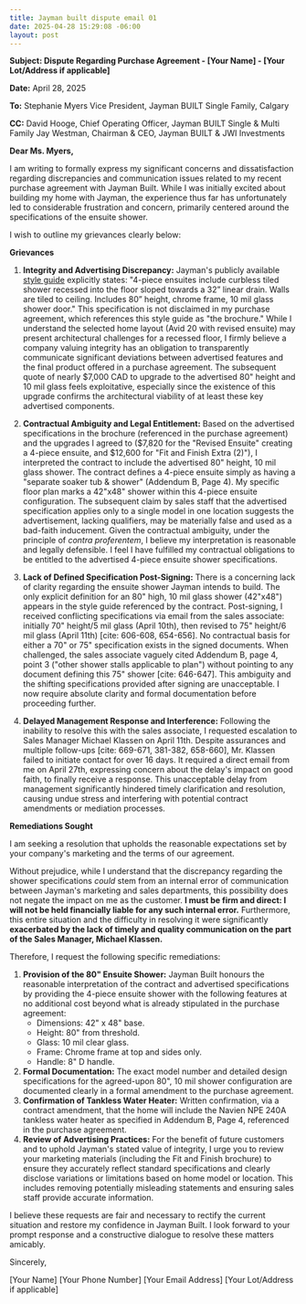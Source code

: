 ```yaml
---
title: Jayman built dispute email 01
date: 2025-04-28 15:29:08 -06:00
layout: post
---
```


**Subject: Dispute Regarding Purchase Agreement - [Your Name] - [Your Lot/Address if applicable]**

**Date:** April 28, 2025

**To:**
Stephanie Myers
Vice President, Jayman BUILT Single Family, Calgary

**CC:**
David Hooge, Chief Operating Officer, Jayman BUILT Single & Multi Family
Jay Westman, Chairman & CEO, Jayman BUILT & JWI Investments

**Dear Ms. Myers,**

I am writing to formally express my significant concerns and dissatisfaction regarding discrepancies and communication issues related to my recent purchase agreement with Jayman Built. While I was initially excited about building my home with Jayman, the experience thus far has unfortunately led to considerable frustration and concern, primarily centered around the specifications of the ensuite shower.

I wish to outline my grievances clearly below:

**Grievances**

1.  **Integrity and Advertising Discrepancy:** Jayman's publicly available [style guide](https://www.jayman.com/assets/Uploads/JAY-2609-Fit-and-Finish-Brochure-CAL_WEB_2025.pdf) explicitly states: "4-piece ensuites include curbless tiled shower recessed into the floor sloped towards a 32” linear drain. Walls are tiled to ceiling. Includes 80” height, chrome frame, 10 mil glass shower door." This specification is not disclaimed in my purchase agreement, which references this style guide as "the brochure." While I understand the selected home layout (Avid 20 with revised ensuite) may present architectural challenges for a recessed floor, I firmly believe a company valuing integrity has an obligation to transparently communicate significant deviations between advertised features and the final product offered in a purchase agreement. The subsequent quote of nearly $7,000 CAD to upgrade to the advertised 80" height and 10 mil glass feels exploitative, especially since the existence of this upgrade confirms the architectural viability of at least these key advertised components.

2.  **Contractual Ambiguity and Legal Entitlement:** Based on the advertised specifications in the brochure (referenced in the purchase agreement) and the upgrades I agreed to ($7,820 for the "Revised Ensuite" creating a 4-piece ensuite, and $12,600 for "Fit and Finish Extra (2)"), I interpreted the contract to include the advertised 80" height, 10 mil glass shower. The contract defines a 4-piece ensuite simply as having a "separate soaker tub & shower" (Addendum B, Page 4). My specific floor plan marks a 42"x48" shower within this 4-piece ensuite configuration. The subsequent claim by sales staff that the advertised specification applies only to a single model in one location suggests the advertisement, lacking qualifiers, may be materially false and used as a bad-faith inducement. Given the contractual ambiguity, under the principle of *contra proferentem*, I believe my interpretation is reasonable and legally defensible. I feel I have fulfilled my contractual obligations to be entitled to the advertised 4-piece ensuite shower specifications.

3.  **Lack of Defined Specification Post-Signing:** There is a concerning lack of clarity regarding the ensuite shower Jayman intends to build. The only explicit definition for an 80" high, 10 mil glass shower (42"x48") appears in the style guide referenced by the contract. Post-signing, I received conflicting specifications via email from the sales associate: initially 70" height/5 mil glass (April 10th), then revised to 75" height/6 mil glass (April 11th) [cite: 606-608, 654-656]. No contractual basis for either a 70" or 75" specification exists in the signed documents. When challenged, the sales associate vaguely cited Addendum B, page 4, point 3 ("other shower stalls applicable to plan") without pointing to any document defining this 75" shower [cite: 646-647]. This ambiguity and the shifting specifications provided after signing are unacceptable. I now require absolute clarity and formal documentation before proceeding further.

4.  **Delayed Management Response and Interference:** Following the inability to resolve this with the sales associate, I requested escalation to Sales Manager Michael Klassen on April 11th. Despite assurances and multiple follow-ups [cite: 669-671, 381-382, 658-660], Mr. Klassen failed to initiate contact for over 16 days. It required a direct email from me on April 27th, expressing concern about the delay's impact on good faith, to finally receive a response. This unacceptable delay from management significantly hindered timely clarification and resolution, causing undue stress and interfering with potential contract amendments or mediation processes.

**Remediations Sought**

I am seeking a resolution that upholds the reasonable expectations set by your company's marketing and the terms of our agreement.

Without prejudice, while I understand that the discrepancy regarding the shower specifications *could* stem from an internal error of communication between Jayman's marketing and sales departments, this possibility does not negate the impact on me as the customer. **I must be firm and direct: I will not be held financially liable for any such internal error.** Furthermore, this entire situation and the difficulty in resolving it were significantly **exacerbated by the lack of timely and quality communication on the part of the Sales Manager, Michael Klassen.**

Therefore, I request the following specific remediations:

1.  **Provision of the 80" Ensuite Shower:** Jayman Built honours the reasonable interpretation of the contract and advertised specifications by providing the 4-piece ensuite shower with the following features at no additional cost beyond what is already stipulated in the purchase agreement:
    * Dimensions: 42" x 48" base.
    * Height: 80" from threshold.
    * Glass: 10 mil clear glass.
    * Frame: Chrome frame at top and sides only.
    * Handle: 8" D handle.
2.  **Formal Documentation:** The exact model number and detailed design specifications for the agreed-upon 80", 10 mil shower configuration are documented clearly in a formal amendment to the purchase agreement.
3.  **Confirmation of Tankless Water Heater:** Written confirmation, via a contract amendment, that the home will include the Navien NPE 240A tankless water heater as specified in Addendum B, Page 4, referenced in the purchase agreement.
4.  **Review of Advertising Practices:** For the benefit of future customers and to uphold Jayman's stated value of integrity, I urge you to review your marketing materials (including the Fit and Finish brochure) to ensure they accurately reflect standard specifications and clearly disclose variations or limitations based on home model or location. This includes removing potentially misleading statements and ensuring sales staff provide accurate information.

I believe these requests are fair and necessary to rectify the current situation and restore my confidence in Jayman Built. I look forward to your prompt response and a constructive dialogue to resolve these matters amicably.

Sincerely,

[Your Name]
[Your Phone Number]
[Your Email Address]
[Your Lot/Address if applicable]
